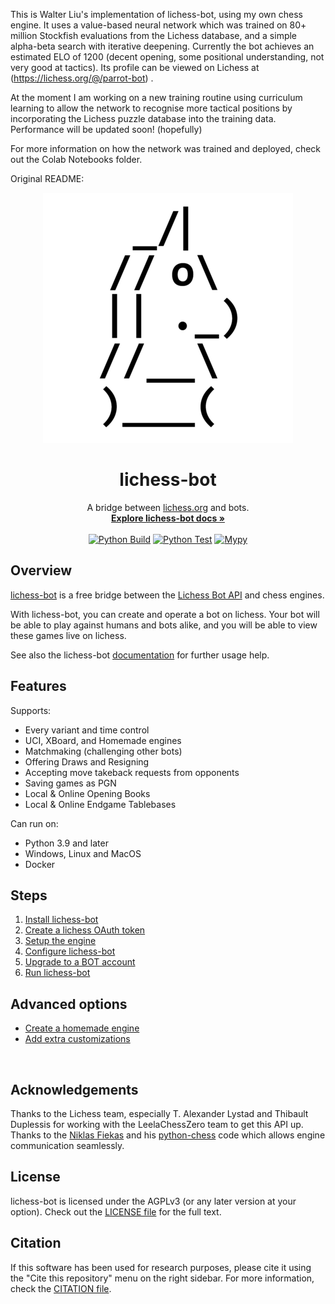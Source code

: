 This is Walter Liu's implementation of lichess-bot, using my own chess engine. It uses a value-based neural network which was trained on 80+ million Stockfish evaluations from the Lichess database, and a simple alpha-beta search with iterative deepening. Currently the bot achieves an estimated ELO of 1200 (decent opening, some positional understanding, not very good at tactics). Its profile can be viewed on Lichess at (https://lichess.org/@/parrot-bot) .

At the moment I am working on a new training routine using curriculum learning to allow the network to recognise more tactical positions by incorporating the Lichess puzzle database into the training data. Performance will be updated soon! (hopefully)

For more information on how the network was trained and deployed, check out the Colab Notebooks folder.

Original README:
<div align="center">

  ![lichess-bot](https://github.com/lichess-bot-devs/lichess-bot-images/blob/main/lichess-bot-icon-400.png)

  <h1>lichess-bot</h1>

  A bridge between [lichess.org](https://lichess.org) and bots.
  <br>
  <strong>[Explore lichess-bot docs »](https://github.com/lichess-bot-devs/lichess-bot/wiki)</strong>
  <br>
  <br>
  [![Python Build](https://github.com/lichess-bot-devs/lichess-bot/actions/workflows/python-build.yml/badge.svg)](https://github.com/lichess-bot-devs/lichess-bot/actions/workflows/python-build.yml)
  [![Python Test](https://github.com/lichess-bot-devs/lichess-bot/actions/workflows/python-test.yml/badge.svg)](https://github.com/lichess-bot-devs/lichess-bot/actions/workflows/python-test.yml)
  [![Mypy](https://github.com/lichess-bot-devs/lichess-bot/actions/workflows/mypy.yml/badge.svg)](https://github.com/lichess-bot-devs/lichess-bot/actions/workflows/mypy.yml)

</div>

## Overview

[lichess-bot](https://github.com/lichess-bot-devs/lichess-bot) is a free bridge
between the [Lichess Bot API](https://lichess.org/api#tag/Bot) and chess engines.

With lichess-bot, you can create and operate a bot on lichess. Your bot will be able to play against humans and bots alike, and you will be able to view these games live on lichess.

See also the lichess-bot [documentation](https://github.com/lichess-bot-devs/lichess-bot/wiki) for further usage help.

## Features
Supports:
- Every variant and time control
- UCI, XBoard, and Homemade engines
- Matchmaking (challenging other bots)
- Offering Draws and Resigning
- Accepting move takeback requests from opponents
- Saving games as PGN
- Local & Online Opening Books
- Local & Online Endgame Tablebases

Can run on:
- Python 3.9 and later
- Windows, Linux and MacOS
- Docker

## Steps
1. [Install lichess-bot](https://github.com/lichess-bot-devs/lichess-bot/wiki/How-to-Install)
2. [Create a lichess OAuth token](https://github.com/lichess-bot-devs/lichess-bot/wiki/How-to-create-a-Lichess-OAuth-token)
3. [Setup the engine](https://github.com/lichess-bot-devs/lichess-bot/wiki/Setup-the-engine)
4. [Configure lichess-bot](https://github.com/lichess-bot-devs/lichess-bot/wiki/Configure-lichess-bot)
5. [Upgrade to a BOT account](https://github.com/lichess-bot-devs/lichess-bot/wiki/Upgrade-to-a-BOT-account)
6. [Run lichess-bot](https://github.com/lichess-bot-devs/lichess-bot/wiki/How-to-Run-lichess%E2%80%90bot)

## Advanced options
- [Create a homemade engine](https://github.com/lichess-bot-devs/lichess-bot/wiki/Create-a-homemade-engine)
- [Add extra customizations](https://github.com/lichess-bot-devs/lichess-bot/wiki/Extra-customizations)

<br />

## Acknowledgements
Thanks to the Lichess team, especially T. Alexander Lystad and Thibault Duplessis for working with the LeelaChessZero team to get this API up. Thanks to the [Niklas Fiekas](https://github.com/niklasf) and his [python-chess](https://github.com/niklasf/python-chess) code which allows engine communication seamlessly.

## License
lichess-bot is licensed under the AGPLv3 (or any later version at your option). Check out the [LICENSE file](https://github.com/lichess-bot-devs/lichess-bot/blob/master/LICENSE) for the full text.

## Citation
If this software has been used for research purposes, please cite it using the "Cite this repository" menu on the right sidebar. For more information, check the [CITATION file](https://github.com/lichess-bot-devs/lichess-bot/blob/master/CITATION.cff).
